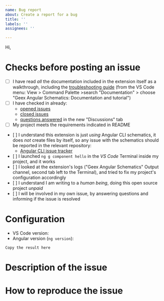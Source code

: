 ```yaml
---
name: Bug report
about: Create a report for a bug
title: ''
labels: ''
assignees: ''

---
```


<!-- Switch to the "Preview" tab to read the instructions more easily and be able to click on links directly -->

Hi,

# Checks before posting an issue

- [ ] I have read _all_ the documentation included in the extension itself as a walkthrough, including the [troubleshooting guide](https://github.com/geex-graphql/vscode-geex-schematics/blob/main/walkthroughs/troubleshooting.md) (from the VS Code menu: View > Command Palette >search "Documentation" > choose "Geex Angular Schematics: Documentation and tutorial")
- [ ] I have checked in already:
  - [opened issues](https://github.com/geex-graphql/vscode-geex-schematics/issues)
  - [closed issues](https://github.com/geex-graphql/vscode-geex-schematics/issues?q=is%3Aissue+is%3Aclosed)
  - [questions answered](https://github.com/geex-graphql/vscode-geex-schematics/discussions/categories/q-a) in the new "Discussions" tab
- [ ] My project meets the requirements indicated in README
- [ ] I understand this extension is just *using* Angular CLI schematics, it does *not* create files by itself, so any issue with the schematics should be reported in the relevant repository:
  - [Angular CLI issue tracker](https://github.com/angular/angular-cli/issues)
- [ ] I launched `ng g component hello` in the *VS Code* Terminal inside my project, and it works
- [ ] I looked at the extension's logs ("Geex Angular Schematics" Output channel, second tab left to the Terminal), and tried to fix my project's configuration accordingly
- [ ] I understand I am writing to a *human being*, doing this open source project *unpaid*
- [ ] I will be involved in my own issue, by answering questions and informing if the issue is resolved

<!-- Otherwise the issue will be closed. -->

# Configuration

- VS Code version: 
- Angular version (`ng version`):
```
Copy the result here
```

# Description of the issue

<!-- Be precise, a vague description will not allow to find the problem.. -->

# How to reproduce the issue

<!-- Most common scenarios have already been tested, so without reproduction steps I will not be able to help. -->

